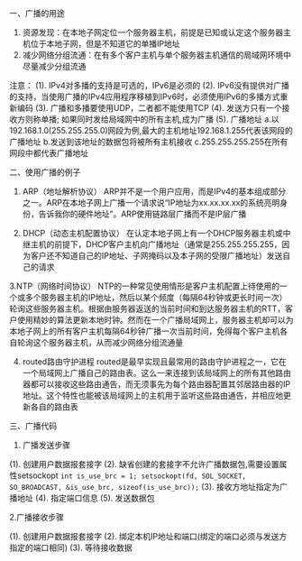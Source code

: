 一、广播的用途
1. 资源发现：在本地子网定位一个服务器主机，前提是已知或认定这个服务器主机位于本地子网，但是不知道它的单播IP地址
2. 减少网络分组流通：在有多个客户主机与单个服务器主机通信的局域网环境中尽量减少分组流通

注意：
(1). IPv4对多播的支持是可选的，IPv6是必须的
(2). IPv6没有提供对广播的支持，当使用广播的IPv4应用程序移植到IPv6时，必须使用IPv6的多播方式重新编码
(3). 广播和多播要使用UDP，二者都不能使用TCP
(4). 发送方只有一个接收方则称单播; 如果同时发给局域网中的所有主机,成为广播
(5). 广播地址
    a.以192.168.1.0(255.255.255.0)网段为例,最大的主机地址192.168.1.255代表该网段的广播地址
    b.发送到该地址的数据包将被所有主机接收
    c.255.255.255.255在所有网段中都代表广播地址


二、使用广播的例子
1. ARP（地址解析协议）
ARP并不是一个用户应用，而是IPv4的基本组成部分之一。ARP在本地子网上广播一个请求说“IP地址为xx.xx.xx.xx的系统亮明身份，告诉我你的硬件地址”。ARP使用链路层广播而不是IP层广播

2. DHCP（动态主机配置协议）
在认定本地子网上有一个DHCP服务器主机或中继主机的前提下，DHCP客户主机向广播地址（通常是255.255.255.255，因为客户还不知道自己的IP地址、子网掩码以及本子网的受限广播地址）发送自己的请求

3.NTP（网络时间协议）
NTP的一种常见使用情形是客户主机配置上待使用的一个或多个服务器主机的IP地址，然后以某个频度（每隔64秒钟或更长时间一次）轮询这些服务器主机。根据由服务器返送的当前时间和到达服务器主机的RTT，客户使用精妙的算法更新本地时钟。然而在一个广播局域网上，服务器主机却可以为本地子网上的所有客户主机每隔64秒钟广播一次当前时间，免得每个客户主机各自轮询这个服务器主机，从而减少网络分组流通量

4. routed路由守护进程
routed是最早实现且最常用的路由守护进程之一，它在一个局域网上广播自己的路由表。这么一来连接到该局域网上的所有其他路由器都可以接收这些路由通告，而无须事先为每个路由器配置其邻居路由器的IP地址。这个特性也能被该局域网上的主机用于监听这些路由通告，并相应地更新各自的路由表

三、广播代码

1. 广播发送步骤

(1). 创建用户数据报套接字
(2). 缺省创建的套接字不允许广播数据包,需要设置属性setsockopt
`
int is_use_brc = 1;
setsockopt(fd, SOL_SOCKET, SO_BROADCAST, &is_use_brc, sizeof(is_use_brc));
`
(3). 接收方地址指定为广播地址
(4). 指定端口信息
(5). 发送数据包

2.广播接收步骤

(1). 创建用户数据报套接字
(2). 绑定本机IP地址和端口(绑定的端口必须与发送方指定的端口相同)
(3). 等待接收数据

